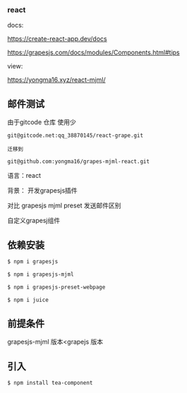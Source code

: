### react
docs:

https://create-react-app.dev/docs

https://grapesjs.com/docs/modules/Components.html#tips

view:

https://yongma16.xyz/react-mjml/

## 邮件测试
由于gitcode 仓库 使用少
```
git@gitcode.net:qq_38870145/react-grape.git

迁移到

git@github.com:yongma16/grapes-mjml-react.git
```



语言：react

背景： 开发grapesjs插件

对比 grapesjs mjml preset 发送邮件区别

自定义grapesj组件

## 依赖安装

```bash
$ npm i grapesjs
```

```bash
$ npm i grapesjs-mjml
```

```bash
$ npm i grapesjs-preset-webpage
```

```bash
$ npm i juice
```

## 前提条件

grapesjs-mjml 版本<grapejs 版本

## 引入
```bash
$ npm install tea-component
```
